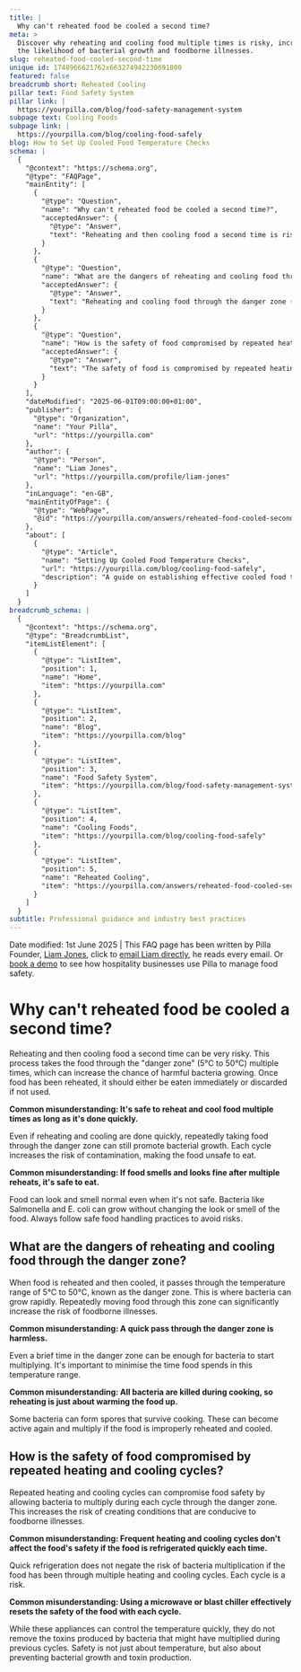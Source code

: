 ```yaml
---
title: |
  Why can't reheated food be cooled a second time?
meta: >
  Discover why reheating and cooling food multiple times is risky, increasing
  the likelihood of bacterial growth and foodborne illnesses.
slug: reheated-food-cooled-second-time
unique id: 1748966621762x663274942230691800
featured: false
breadcrumb short: Reheated Cooling
pillar text: Food Safety System
pillar link: |
  https://yourpilla.com/blog/food-safety-management-system
subpage text: Cooling Foods
subpage link: |
  https://yourpilla.com/blog/cooling-food-safely
blog: How to Set Up Cooled Food Temperature Checks
schema: |
  {
    "@context": "https://schema.org",
    "@type": "FAQPage",
    "mainEntity": [
      {
        "@type": "Question",
        "name": "Why can't reheated food be cooled a second time?",
        "acceptedAnswer": {
          "@type": "Answer",
          "text": "Reheating and then cooling food a second time is risky because it exposes the food to the danger zone between 5°C and 50°C multiple times, significantly increasing the likelihood of harmful bacterial growth. Once food is reheated, it should be consumed immediately or disposed of if not used."
        }
      },
      {
        "@type": "Question",
        "name": "What are the dangers of reheating and cooling food through the danger zone?",
        "acceptedAnswer": {
          "@type": "Answer",
          "text": "Reheating and cooling food through the danger zone (5°C to 50°C) poses significant risks. Each passage through this temperature range allows bacteria to multiply rapidly, greatly enhancing the risk of foodborne illnesses."
        }
      },
      {
        "@type": "Question",
        "name": "How is the safety of food compromised by repeated heating and cooling cycles?",
        "acceptedAnswer": {
          "@type": "Answer",
          "text": "The safety of food is compromised by repeated heating and cooling cycles as each cycle increases the potential for bacterial growth and toxin production. Even quick refrigeration after each cycle cannot mitigate the risks associated with multiple cycles through the danger zone."
        }
      }
    ],
    "dateModified": "2025-06-01T09:00:00+01:00",
    "publisher": {
      "@type": "Organization",
      "name": "Your Pilla",
      "url": "https://yourpilla.com"
    },
    "author": {
      "@type": "Person",
      "name": "Liam Jones",
      "url": "https://yourpilla.com/profile/liam-jones"
    },
    "inLanguage": "en-GB",
    "mainEntityOfPage": {
      "@type": "WebPage",
      "@id": "https://yourpilla.com/answers/reheated-food-cooled-second-time"
    },
    "about": [
      {
        "@type": "Article",
        "name": "Setting Up Cooled Food Temperature Checks",
        "url": "https://yourpilla.com/blog/cooling-food-safely",
        "description": "A guide on establishing effective cooled food temperature checks to ensure food safety throughout the cooling process."
      }
    ]
  }
breadcrumb_schema: |
  {
    "@context": "https://schema.org",
    "@type": "BreadcrumbList",
    "itemListElement": [
      {
        "@type": "ListItem",
        "position": 1,
        "name": "Home",
        "item": "https://yourpilla.com"
      },
      {
        "@type": "ListItem",
        "position": 2,
        "name": "Blog",
        "item": "https://yourpilla.com/blog"
      },
      {
        "@type": "ListItem",
        "position": 3,
        "name": "Food Safety System",
        "item": "https://yourpilla.com/blog/food-safety-management-system"
      },
      {
        "@type": "ListItem",
        "position": 4,
        "name": "Cooling Foods",
        "item": "https://yourpilla.com/blog/cooling-food-safely"
      },
      {
        "@type": "ListItem",
        "position": 5,
        "name": "Reheated Cooling",
        "item": "https://yourpilla.com/answers/reheated-food-cooled-second-time"
      }
    ]
  }
subtitle: Professional guidance and industry best practices
---
```


Date modified: 1st June 2025 | This FAQ page has been written by Pilla Founder, [Liam Jones](https://yourpilla.com/profile/liam-jones), click to [email Liam directly](https://mailto:liam@yourpilla.com/), he reads every email. Or [book a demo](https://calendly.com/pilla/demo) to see how hospitality businesses use Pilla to manage food safety.

# Why can't reheated food be cooled a second time?

Reheating and then cooling food a second time can be very risky. This process takes the food through the "danger zone" (5°C to 50°C) multiple times, which can increase the chance of harmful bacteria growing. Once food has been reheated, it should either be eaten immediately or discarded if not used.

**Common misunderstanding: It's safe to reheat and cool food multiple times as long as it's done quickly.**

Even if reheating and cooling are done quickly, repeatedly taking food through the danger zone can still promote bacterial growth. Each cycle increases the risk of contamination, making the food unsafe to eat.

**Common misunderstanding: If food smells and looks fine after multiple reheats, it's safe to eat.**

Food can look and smell normal even when it's not safe. Bacteria like Salmonella and E. coli can grow without changing the look or smell of the food. Always follow safe food handling practices to avoid risks.

## What are the dangers of reheating and cooling food through the danger zone?

When food is reheated and then cooled, it passes through the temperature range of 5°C to 50°C, known as the danger zone. This is where bacteria can grow rapidly. Repeatedly moving food through this zone can significantly increase the risk of foodborne illnesses.

**Common misunderstanding: A quick pass through the danger zone is harmless.**

Even a brief time in the danger zone can be enough for bacteria to start multiplying. It's important to minimise the time food spends in this temperature range.

**Common misunderstanding: All bacteria are killed during cooking, so reheating is just about warming the food up.**

Some bacteria can form spores that survive cooking. These can become active again and multiply if the food is improperly reheated and cooled.

## How is the safety of food compromised by repeated heating and cooling cycles?

Repeated heating and cooling cycles can compromise food safety by allowing bacteria to multiply during each cycle through the danger zone. This increases the risk of creating conditions that are conducive to foodborne illnesses.

**Common misunderstanding: Frequent heating and cooling cycles don't affect the food's safety if the food is refrigerated quickly each time.**

Quick refrigeration does not negate the risk of bacteria multiplication if the food has been through multiple heating and cooling cycles. Each cycle is a risk.

**Common misunderstanding: Using a microwave or blast chiller effectively resets the safety of the food with each cycle.**

While these appliances can control the temperature quickly, they do not remove the toxins produced by bacteria that might have multiplied during previous cycles. Safety is not just about temperature, but also about preventing bacterial growth and toxin production.
